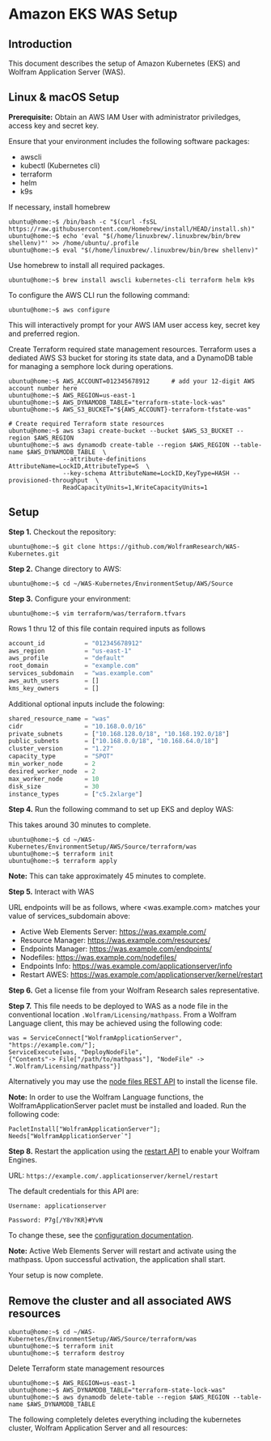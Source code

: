 # Amazon EKS WAS Setup

## Introduction

This document describes the setup of Amazon Kubernetes (EKS) and Wolfram Application Server (WAS).

## Linux & macOS Setup

**Prerequisite:** Obtain an AWS IAM User with administrator priviledges, access key and secret key.

Ensure that your environment includes the following software packages:

* awscli
* kubectl (Kubernetes cli)
* terraform
* helm
* k9s

If necessary, install homebrew

```console
ubuntu@home:~$ /bin/bash -c "$(curl -fsSL https://raw.githubusercontent.com/Homebrew/install/HEAD/install.sh)"
ubuntu@home:~$ echo 'eval "$(/home/linuxbrew/.linuxbrew/bin/brew shellenv)"' >> /home/ubuntu/.profile
ubuntu@home:~$ eval "$(/home/linuxbrew/.linuxbrew/bin/brew shellenv)"
```

Use homebrew to install all required packages.

```console
ubuntu@home:~$ brew install awscli kubernetes-cli terraform helm k9s
```

To configure the AWS CLI run the following command:

```console
ubuntu@home:~$ aws configure
```

This will interactively prompt for your AWS IAM user access key, secret key and preferred region.

Create Terraform required state management resources. Terraform uses a dediated AWS S3 bucket for storing its state data, and a DynamoDB table for managing a semphore lock during operations.

```console
ubuntu@home:~$ AWS_ACCOUNT=012345678912      # add your 12-digit AWS account number here
ubuntu@home:~$ AWS_REGION=us-east-1
ubuntu@home:~$ AWS_DYNAMODB_TABLE="terraform-state-lock-was"
ubuntu@home:~$ AWS_S3_BUCKET="${AWS_ACCOUNT}-terraform-tfstate-was"

# Create required Terraform state resources
ubuntu@home:~$ aws s3api create-bucket --bucket $AWS_S3_BUCKET --region $AWS_REGION
ubuntu@home:~$ aws dynamodb create-table --region $AWS_REGION --table-name $AWS_DYNAMODB_TABLE  \
               --attribute-definitions AttributeName=LockID,AttributeType=S  \
               --key-schema AttributeName=LockID,KeyType=HASH --provisioned-throughput  \
               ReadCapacityUnits=1,WriteCapacityUnits=1
```

## Setup

**Step 1.** Checkout the repository:

```console
ubuntu@home:~$ git clone https://github.com/WolframResearch/WAS-Kubernetes.git
```

**Step 2.** Change directory to AWS:

```console
ubuntu@home:~$ cd ~/WAS-Kubernetes/EnvironmentSetup/AWS/Source
```

**Step 3.** Configure your environment:

```console
ubuntu@home:~$ vim terraform/was/terraform.tfvars
```

Rows 1 thru 12 of this file contain required inputs as follows

```terraform
account_id           = "012345678912"
aws_region           = "us-east-1"
aws_profile          = "default"
root_domain          = "example.com"
services_subdomain   = "was.example.com"
aws_auth_users       = []
kms_key_owners       = []
```

Additional optional inputs include the folowing:

```terraform
shared_resource_name = "was"
cidr                 = "10.168.0.0/16"
private_subnets      = ["10.168.128.0/18", "10.168.192.0/18"]
public_subnets       = ["10.168.0.0/18", "10.168.64.0/18"]
cluster_version      = "1.27"
capacity_type        = "SPOT"
min_worker_node      = 2
desired_worker_node  = 2
max_worker_node      = 10
disk_size            = 30
instance_types       = ["c5.2xlarge"]
```

**Step 4.** Run the following command to set up EKS and deploy WAS:

This takes around 30 minutes to complete.

```console
ubuntu@home:~$ cd ~/WAS-Kubernetes/EnvironmentSetup/AWS/Source/terraform/was
ubuntu@home:~$ terraform init
ubuntu@home:~$ terraform apply
```

**Note:** This can take approximately 45 minutes to complete.

**Step 5.** Interact with WAS

URL endpoints will be as follows, where <was.example.com> matches your value of services_subdomain above:

* Active Web Elements Server: https://was.example.com/
* Resource Manager: https://was.example.com/resources/
* Endpoints Manager: https://was.example.com/endpoints/
* Nodefiles: https://was.example.com/nodefiles/
* Endpoints Info: https://was.example.com/applicationserver/info
* Restart AWES: https://was.example.com/applicationserver/kernel/restart

**Step 6.** Get a license file from your Wolfram Research sales representative.

**Step 7.** This file needs to be deployed to WAS as a node file in the conventional location `.Wolfram/Licensing/mathpass`. From a Wolfram Language client, this may be achieved using the following code: 

    was = ServiceConnect["WolframApplicationServer", "https://example.com/"];
    ServiceExecute[was, "DeployNodeFile",
    {"Contents"-> File["/path/to/mathpass"], "NodeFile" -> ".Wolfram/Licensing/mathpass"}]


Alternatively you may use the [node files REST API](../../Documentation/API/NodeFilesManager.md) to install the license file.

**Note:** In order to use the Wolfram Language functions, the WolframApplicationServer paclet must be installed and loaded. Run the following code:

    PacletInstall["WolframApplicationServer"];
    Needs["WolframApplicationServer`"]

**Step 8.** Restart the application using the [restart API](../../Documentation/API/Utilities.md) to enable your Wolfram Engines.

URL: `https://example.com/.applicationserver/kernel/restart`
	
The default credentials for this API are: 
	
	Username: applicationserver
	
	Password: P7g[/Y8v?KR}#YvN


To change these, see the [configuration documentation](../../Configuration.md).

**Note:** Active Web Elements Server will restart and activate using the mathpass. Upon successful activation, the application shall start. 

Your setup is now complete.


## Remove the cluster and all associated AWS resources

```console
ubuntu@home:~$ cd ~/WAS-Kubernetes/EnvironmentSetup/AWS/Source/terraform/was
ubuntu@home:~$ terraform init
ubuntu@home:~$ terraform destroy
```

Delete Terraform state management resources

```console
ubuntu@home:~$ AWS_REGION=us-east-1
ubuntu@home:~$ AWS_DYNAMODB_TABLE="terraform-state-lock-was"
ubuntu@home:~$ aws dynamodb delete-table --region $AWS_REGION --table-name $AWS_DYNAMODB_TABLE
```

The following completely deletes everything including the kubernetes cluster, Wolfram Application Server and all resources:
